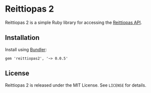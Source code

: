 # Reittiopas 2

Reittiopas 2 is a simple Ruby library for accessing the [Reittiopas API][API].

  [API]: http://developer.reittiopas.fi/pages/en/http-get-interface-version-2.php


## Installation

Install using [Bundler][]:

    gem 'reittiopas2', '~> 0.0.5'

  [Bundler]: http://bundler.io/


## License

Reittiopas 2 is released under the MIT License. See `LICENSE` for details.
